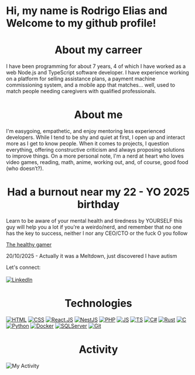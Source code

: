 <h1>Hi, my name is Rodrigo Elias and Welcome to my github profile! </h1>

<h1 align="center">About my carreer</h1>
<p>
I have been programming for about 7 years, 4 of which I have worked as a web Node.js and TypeScript software developer. I have experience working on a platform for selling assistance plans, a payment machine commissioning system, and a mobile app that matches... well, used to match people needing caregivers with qualified professionals.
</p>

<h1 align="center">About me</h1>
<p>
I'm easygoing, empathetic, and enjoy mentoring less experienced developers. While I tend to be shy and quiet at first, I open up and interact more as I get to know people.
When it comes to projects, I question everything, offering constructive criticism and always proposing solutions to improve things.
On a more personal note, I'm a nerd at heart who loves video games, reading, math, anime, working out, and, of course, good food (who doesn’t?).
</p>

<h1 align="center">Had a burnout near my 22 - YO 2025 birthday</h1>
<p>
Learn to be aware of your mental health and tiredness by YOURSELF
this guy will help you a lot if you're a weirdo/nerd, and remember that no one has the key to success, neither I nor any CEO/CTO or the fuck O you follow
  
[The healthy gamer](https://www.youtube.com/@HealthyGamerGG)

20/10/2025 - Actually it was a Meltdown, just discovered I have autism
</p>



Let's connect:
<br><br>
[![LinkedIn](https://img.shields.io/badge/LinkedIn-0077B5?style=for-the-badge&logo=linkedin&logoColor=white)](https://www.linkedin.com/in/rodrigo-elias-b37a351a3/)

<h1 align="center">Technologies</h1>

[![HTML](https://img.shields.io/badge/HTML-E96228?style=for-the-badge&logo=html5&logoColor=white)](https://developer.mozilla.org/en-US/docs/Web/HTML)
[![CSS](https://img.shields.io/badge/CSS3-1572B6?style=for-the-badge&logo=css3&logoColor=white)](https://developer.mozilla.org/en-US/docs/Web/CSS)
[![React.JS](https://img.shields.io/badge/ReactJS-61DAFB?style=for-the-badge&logo=react&logoColor=white)](https://react.dev/learn)
[![NestJS](https://img.shields.io/badge/NestJs-E0234E?style=for-the-badge&logo=NestJs&logoColor=white)](https://docs.nestjs.com/)
[![PHP](https://img.shields.io/badge/PHP-777BB4?style=for-the-badge&logo=php&logoColor=white)](https://www.php.net/docs.php)
[![JS](https://img.shields.io/badge/JavaScript-F7DF1E?style=for-the-badge&logo=javascript&logoColor=white)](https://developer.mozilla.org/en-US/docs/Web/JavaScript)
[![TS](https://img.shields.io/badge/TypeScript-3178C6?style=for-the-badge&logo=typescript&logoColor=white)](https://www.typescriptlang.org/docs/)
[![C#](https://img.shields.io/badge/CSharp-99CC00?style=for-the-badge&logo=sharp&logoColor=white)](https://learn.microsoft.com/en-us/dotnet/csharp/)
[![Rust](https://img.shields.io/badge/Rust-FFFFFF?style=for-the-badge&logo=rust&logoColor=black)](https://doc.rust-lang.org/book/)
[![C](https://img.shields.io/badge/C-A8B9CC?style=for-the-badge&logo=c&logoColor=white)](https://devdocs.io/c/)
[![Python](https://img.shields.io/badge/Python-3776AB?style=for-the-badge&logo=python&logoColor=white)](https://docs.python.org/3/)
[![Docker](https://img.shields.io/badge/Docker-2496ED?style=for-the-badge&logo=docker&logoColor=white)](https://docs.docker.com/)
[![SQLServer](https://img.shields.io/badge/SqlServer-F32C1E?style=for-the-badge)](https://learn.microsoft.com/en-us/sql/?view=sql-server-ver15)
[![Git](https://img.shields.io/badge/Git-F05032?style=for-the-badge&logo=git&logoColor=white)](https://git-scm.com/doc)

<h1 align="center">Activity</h1>

![My Activity](https://github-readme-stats.vercel.app/api?username=RodrigoEliasP&show_icons=true&hide_title=true&count_private=true&theme=radical)
